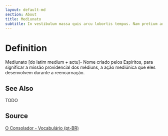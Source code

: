 ```yaml
---
layout: default-md
section: About
title: Mediunato
subtitle: In vestibulum massa quis arcu lobortis tempus. Nam pretium arcu in odio vulputate luctus.
---
```


# Definition
Mediunato [do latim medium + actu]- Nome criado pelos Espíritos, para significar a missão providencial dos médiuns, a ação mediúnica que eles desenvolvem durante a reencarnação.

## See Also
TODO

## Source
[O Consolador - Vocabulário (pt-BR)](http://www.oconsolador.com.br/linkfixo/vocabulario/principal.html)
